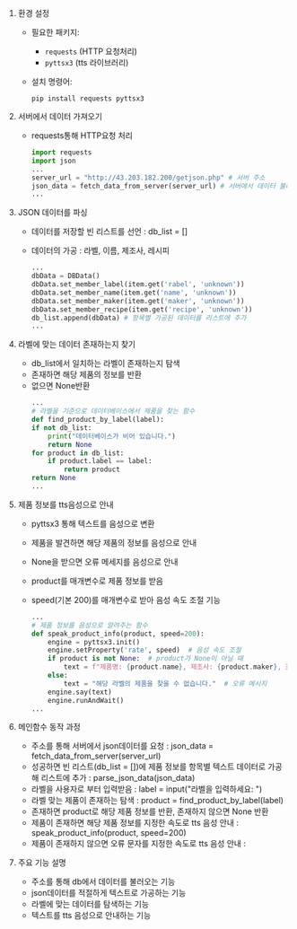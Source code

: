 1. 환경 설정
    - 필요한 패키지:
      - `requests` (HTTP 요청처리) 
      - `pyttsx3` (tts 라이브러리)
    - 설치 명령어:

      ```pip install requests pyttsx3```

   
2. 서버에서 데이터 가져오기
   - requests통해 HTTP요청 처리
     
      ```py
      import requests
      import json
      ...
      server_url = "http://43.203.182.200/getjson.php" # 서버 주소 
      json_data = fetch_data_from_server(server_url) # 서버에서 데이터 불러옴
      ...
      ```
   
3. JSON 데이터를 파싱
    - 데이터를 저장할 빈 리스트를 선언 : db_list = []
    - 데이터의 가공 : 라벨, 이름, 제조사, 레시피

      ```py
      ...
      dbData = DBData()
      dbData.set_member_label(item.get('rabel', 'unknown'))
      dbData.set_member_name(item.get('name', 'unknown'))
      dbData.set_member_maker(item.get('maker', 'unknown'))
      dbData.set_member_recipe(item.get('recipe', 'unknown'))
      db_list.append(dbData) # 항목별 가공된 데이터를 리스트에 추가
      ...
      ```

4. 라벨에 맞는 데이터 존재하는지 찾기
   - db_list에서 일치하는 라벨이 존재하는지 탐색
   - 존재하면 해당 제품의 정보를 반환
   - 없으면 None반환
     ```py
     ...
     # 라벨을 기준으로 데이터베이스에서 제품을 찾는 함수
     def find_product_by_label(label):
     if not db_list:
         print("데이터베이스가 비어 있습니다.")
         return None
     for product in db_list:
         if product.label == label:
             return product
     return None
     ...
     ```
5. 제품 정보를 tts음성으로 안내
    - pyttsx3 통해 텍스트를 음성으로 변환
    - 제품을 발견하면 해당 제품의 정보를 음성으로 안내
    - None을 받으면 오류 메세지를 음성으로 안내
    - product를 매개변수로 제품 정보를 받음
    - speed(기본 200)를 매개변수로 받아 음성 속도 조절 기능
      
        ```py
        ...
        # 제품 정보를 음성으로 알려주는 함수
        def speak_product_info(product, speed=200):
            engine = pyttsx3.init()
            engine.setProperty('rate', speed)  # 음성 속도 조절
            if product is not None:  # product가 None이 아닐 때
                text = f"제품명: {product.name}, 제조사: {product.maker}, 조리법: {product.recipe}"
            else:
                text = "해당 라벨의 제품을 찾을 수 없습니다."  # 오류 메시지
            engine.say(text)
            engine.runAndWait()
        ...
        ```
7. 메인함수 동작 과정
      - 주소를 통해 서버에서 json데이터를 요청 : json_data = fetch_data_from_server(server_url)
      - 성공하면 빈 리스트(db_list = [])에 제품 정보를 항목별 텍스트 데이터로 가공해 리스트에 추가 : parse_json_data(json_data)
      - 라벨을 사용자로 부터 입력받음 : label = input("라벨을 입력하세요: ")
      - 라벨 맞는 제품이 존재하는 탐색 : product = find_product_by_label(label)
      - 존재하면 product로 해당 제품 정보를 반환, 존재하지 않으면 None 반환
      - 제품이 존재하면 해당 제품 정보를 지정한 속도로 tts 음성 안내 : speak_product_info(product, speed=200)
      - 제품이 존재하지 않으면 오류 문자를 지정한 속도로 tts 음성 안내 :

8. 주요 기능 설명
      - 주소를 통해 db에서 데이터를 불러오는 기능
      - json데이터를 적절하게 텍스트로 가공하는 기능
      - 라벨에 맞는 데이터를 탐색하는 기능
      - 텍스트를 tts 음성으로 안내하는 기능
